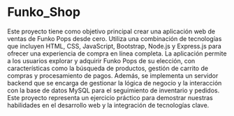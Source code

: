 # Funko_Shop

Este proyecto tiene como objetivo principal crear una aplicación web de ventas de Funko Pops desde cero. Utiliza una combinación de tecnologías que incluyen HTML, CSS, JavaScript, Bootstrap, Node.js y Express.js para ofrecer una experiencia de compra en línea completa. La aplicación permite a los usuarios explorar y adquirir Funko Pops de su elección, con características como la búsqueda de productos, gestión de carrito de compras y procesamiento de pagos. Además, se implementa un servidor backend que se encarga de gestionar la lógica de negocio y la interacción con la base de datos MySQL para el seguimiento de inventario y pedidos. Este proyecto representa un ejercicio práctico para demostrar nuestras habilidades en el desarrollo web y la integración de tecnologías clave.